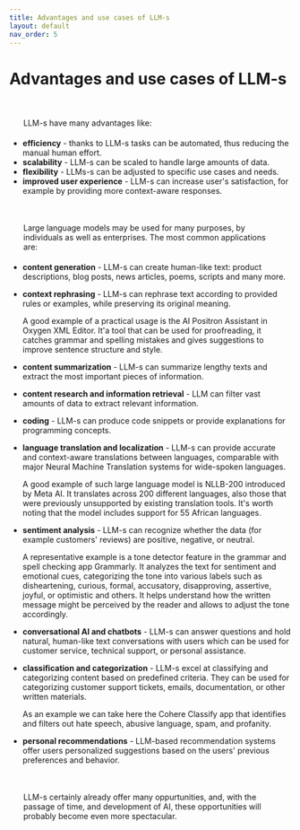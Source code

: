 ```yaml
---
title: Advantages and use cases of LLM-s
layout: default
nav_order: 5
---
```


# Advantages and use cases of LLM-s


<p style= "padding: 35px 25px 5px;">LLM-s have many advantages like:</p>

- **efficiency** - thanks to LLM-s tasks can be automated, thus reducing the manual human effort.
- **scalability** - LLM-s can be scaled to handle large amounts of data.
- **flexibility** - LLMs-s can be adjusted to specific use cases and needs.  
- **improved user experience** - LLM-s can increase user's satisfaction, for example by providing more context-aware responses.

<p style= "padding: 35px 25px 5px;">Large language models may be used for many purposes, by individuals as well as enterprises. The most common applications are:</p>

- **content generation** - LLM-s can create human-like text: product descriptions, blog posts, news articles, poems, scripts and many more.
- **context rephrasing** - LLM-s can rephrase text according to provided rules or examples, while preserving its original meaning.
  
  A good example of a practical usage is the AI Positron Assistant in Oxygen XML Editor. It'a tool that can be used for proofreading, it catches grammar and spelling mistakes and gives suggestions to improve sentence structure and style.

- **content summarization** - LLM-s can summarize lengthy texts and extract the most important pieces of information.
- **content research and information retrieval** - LLM can filter vast amounts of data to extract relevant information.
- **coding** - LLM-s can produce code snippets or provide explanations for programming concepts.
- **language translation and localization** - LLM-s can provide accurate and context-aware translations between languages, comparable with major Neural Machine Translation systems for wide-spoken languages. 
  
  A good example of such large language model is NLLB-200 introduced by Meta AI. It translates across 200 different languages, also those that were previously unsupported by existing translation tools. It's worth noting that the model includes support for 55 African languages.

- **sentiment analysis** - LLM-s can recognize whether the data (for example customers' reviews) are positive, negative, or neutral.
  
  A representative example is a tone detector feature in the grammar and spell checking app Grammarly. It analyzes the text for sentiment and emotional cues, categorizing the tone into various labels such as disheartening, curious, formal, accusatory, disapproving, assertive, joyful, or optimistic and others. It helps understand how the written message might be perceived by the reader and allows to adjust the tone accordingly.

- **conversational AI and chatbots** - LLM-s can answer questions and hold natural, human-like text conversations with users which can be used for customer service, technical support, or personal assistance. 
- **classification and categorization** - LLM-s excel at classifying and categorizing content based on predefined criteria. They can be used for categorizing customer support tickets, emails, documentation, or other written materials.
  
  As an example we can take here the Cohere Classify app that identifies and filters out hate speech, abusive language, spam, and profanity.

- **personal recommendations** - LLM-based recommendation systems offer users personalized suggestions based on the users' previous preferences and behavior.

 <p style= "padding: 35px 25px 5px;"> LLM-s certainly already offer many oppurtunities, and, with the passage of time, and development of AI, these opportunities will probably become even more spectacular. </p>